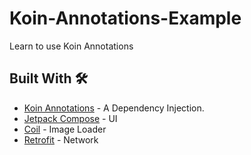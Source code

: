 # Koin-Annotations-Example
Learn to use Koin Annotations

## Built With 🛠
* [Koin Annotations](https://insert-koin.io/docs/reference/koin-annotations/annotations/) - A Dependency Injection.
* [Jetpack Compose](https://developer.android.com/jetpack/compose) - UI
* [Coil](https://coil-kt.github.io/coil/compose/) - Image Loader
* [Retrofit](https://square.github.io/retrofit/) - Network
